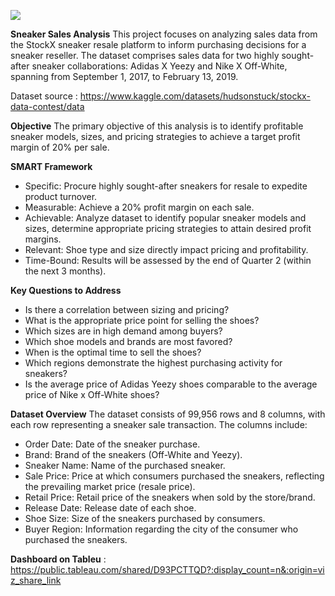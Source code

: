 <img src="https://logos-world.net/wp-content/uploads/2021/10/StockX-New-Logo.png"></img>

**Sneaker Sales Analysis**
This project focuses on analyzing sales data from the StockX sneaker resale platform to inform purchasing decisions for a sneaker reseller. The dataset comprises sales data for two highly sought-after sneaker collaborations: Adidas X Yeezy and Nike X Off-White, spanning from September 1, 2017, to February 13, 2019.

Dataset source :  https://www.kaggle.com/datasets/hudsonstuck/stockx-data-contest/data

**Objective**
The primary objective of this analysis is to identify profitable sneaker models, sizes, and pricing strategies to achieve a target profit margin of 20% per sale.

**SMART Framework**
- Specific: Procure highly sought-after sneakers for resale to expedite product turnover.
- Measurable: Achieve a 20% profit margin on each sale.
- Achievable: Analyze dataset to identify popular sneaker models and sizes, determine appropriate pricing strategies to attain desired profit margins.
- Relevant: Shoe type and size directly impact pricing and profitability.
- Time-Bound: Results will be assessed by the end of Quarter 2 (within the next 3 months).

**Key Questions to Address**
- Is there a correlation between sizing and pricing?
- What is the appropriate price point for selling the shoes?
- Which sizes are in high demand among buyers?
- Which shoe models and brands are most favored?
- When is the optimal time to sell the shoes?
- Which regions demonstrate the highest purchasing activity for sneakers?
- Is the average price of Adidas Yeezy shoes comparable to the average price of Nike x Off-White shoes?

**Dataset Overview**
The dataset consists of 99,956 rows and 8 columns, with each row representing a sneaker sale transaction. The columns include:

- Order Date: Date of the sneaker purchase.
- Brand: Brand of the sneakers (Off-White and Yeezy).
- Sneaker Name: Name of the purchased sneaker.
- Sale Price: Price at which consumers purchased the sneakers, reflecting the prevailing market price (resale price).
- Retail Price: Retail price of the sneakers when sold by the store/brand.
- Release Date: Release date of each shoe.
- Shoe Size: Size of the sneakers purchased by consumers.
- Buyer Region: Information regarding the city of the consumer who purchased the sneakers.


**Dashboard on Tableu** : https://public.tableau.com/shared/D93PCTTQD?:display_count=n&:origin=viz_share_link